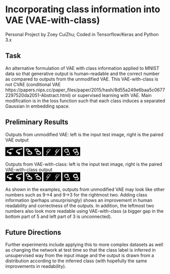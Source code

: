 # Incorporating class information into VAE (VAE-with-class)
Personal Project by Zoey CuiZhu; Coded in Tensorflow/Keras and Python 3.x

<h2>Task</h2>
An alternative formulation of VAE with class information applied to MNIST data so that generative output is human-readable and the correct number as compared to outputs from the unmodified VAE. This VAE-with-class is not CVAE (conditional VAE https://papers.nips.cc/paper_files/paper/2015/hash/8d55a249e6baa5c06772297520da2051-Abstract.html) or supervised learning with VAE. Main modification is in the loss function such that each class induces a separated Gaussian in embedding space.

<h2>Preliminary Results</h2>
Outputs from unmodified VAE: left is the input test image, right is the paired VAE output

![alt text](example_outputs/VAE_o/mnist_eval_8_posterior_predictive_sample_0.jpg) ![alt text](example_outputs/VAE_o/mnist_eval_18_posterior_predictive_sample.jpg) ![alt text](example_outputs/VAE_o/mnist_eval_92_posterior_predictive_sample.jpg) ![alt text](example_outputs/VAE_o/mnist_eval_151_posterior_predictive_sample2.jpg)

Outputs from VAE-with-class: left is the input test image, right is the paired VAE-with-class output  
![alt text](example_outputs/VAE_class/mnist_eval_8_posterior_predictive_sample_1.jpg) ![alt text](example_outputs/VAE_class/mnist_eval_18_posterior_predictive_sample_1.jpg) ![alt text](example_outputs/VAE_class/mnist_eval_92_9_posterior_predictive_sample_0.jpg) ![alt text](example_outputs/VAE_class/mnist_eval_151_posterior_predictive_sample_0.jpg)

As shown in the examples, outputs from unmodified VAE may look like other numbers such as 9->4 and 9->3 for the rightmost two. Adding class information (perhaps unsurprisingly) shows an improvement in human readability and correctness of the outputs. In addition, the leftmost two numbers also look more readable using VAE-with-class (a bigger gap in the bottom part of 5 and left part of 3 is unconnected). 

<h2>Future Directions</h2>
Further experiments include applying this to more complex datasets as well as changing the network at test time so that the class label is inferred in unsupervised way from the input image and the output is drawn from a distribution according to the inferred class (with hopefully the same improvements in readability).
